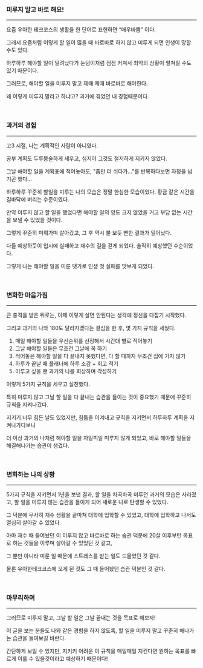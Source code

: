 ### 미루지 말고 바로 해요!

---

요즘 우아한 테크코스의 생활을 한 단어로 표현하면  “매우바쁨” 이다. 

그래서 요즘처럼 이렇게 할 일이 많을 때 바로바로 하지 않고 미루게 되면 인생이 망할 수도 있다. 

하루하루 해야할 일이 밀려났다가 눈덩이처럼 점점 커져서 최악의 상황이 펼쳐질 수도 있기 때문이다. 

그러므로, 해야할 일을 미루지 말고 제때 제때 바로바로 해야한다.

왜 이렇게 미루지 말라고 하냐고? 과거에 겪었던 내 경험때문이다.

</br>
  

### 과거의 경험

---

고3 시절, 나는 계획적인 사람이 아니였다. 

공부 계획도 두루뭉술하게 세우고, 심지어 그것도 철저하게 지키지 않았다. 

그날 해야할 일을 계획표에 적어놓아도, "좀만 더 쉬다가..."를 반복하다보면 자정을 넘기곤 했다... 

하루하루 꾸준히 할일을 미루는 나의 모습은 정말 한심한 모습이었다. 황금 같은 시간을 길바닥에 버리는 수준이였다. 

만약 미루지 않고 할 일을 했었다면 해야할 일의 양도 크지 않았을 거고 부담 없는 시간을 보낼 수 있었을 것이다.

그렇게 꾸준히 미뤄가며 살아갔고, 그 후 역시 불 보듯 뻔한 결과가 일어났다. 

다들 예상하듯이 입시에 실패하고 재수의 길을 걷게 되었다. 솔직히 예상했던 수순이었다.

그렇게 나는 해야할 일을 미룬 댓가로 인생 첫 실패를 맛보게 되었다.


</br>


### 변화한 마음가짐

---

큰 충격을 받은 뒤로는, 이제 이렇게 살면 안된다는 생각에 정신을 다잡기 시작했다. 

그리고 과거의 나와 180도 달라지겠다는 결심을 한 후, 몇 가지 규칙을 세웠다.

1. 매일 해야할 일들을 우선순위를 선정해서 시간대 별로 적어놓기  
2. 그날 해야할 일들은 무조건 그날에 꼭 하기  
3. 적어놓은 해야할 일을 다 끝내지 못했다면, 다 할 때까지 무조건 집에 가지 않기
4. 하루가 끝날 때 플래너에 하루 소감 + 회고 적기
5. 미루고 싶을 땐 과거의 나를 회상하며 각성하기

이렇게 5가지 규칙을 세우고 실천했다. 

특히 미루지 않고 그날 할 일을 다 끝내는 습관을 들이는 것이 중요했기 때문에 꾸준히 규칙을 지켜나갔다. 

지키기 너무 힘든 날도 있었지만, 힘듦을 이겨내고 규칙을 지키면서 하루하루 계획을 지켜나가다보니

더 이상 과거의 나처럼 해야할 일을 차일피일 미루지 않게 되었고, 바로 해야할 일들을 해결해나가는 습관이 생겼다.

</br>


### 변화하는 나의 상황

---

5가지 규칙을 지키면서 1년을 보낸 결과, 할 일을 차곡차곡 미루던 과거의 모습은 사라졌고, 할 일을 미루지 않는 습관을 들이게 되어 새로운 나로 탄생할 수 있었다.

그 덕분에 무사히 재수 생활을 끝마쳐 대학에 입학할 수 있었고, 대학에 입학하고 나서도 열심히 살아갈 수 있었다. 

아마 재수 때 들여놨던 이 미루지 않고 바로바로 하는 습관 덕분에 20살 이후부턴 목표로 하는 것들을 이루며 살아갈 수 있었던 것 같고, 

그 뿐만 아니라 미룬 일 때문에 스트레스를 받는 일도 드물었던 것 같다. 

물론 우아한테크코스에 오게 된 것도 그 때 들어놨던 습관 덕분인 것 같다.

</br>


### 마무리하며

---

그러므로 미루지 말고, 그날 할 일은 그날 끝내는 것을 목표로 해보자! 

이 글을 보는 분들도 나와 같은 경험을 하지 않도록, 할 일을 미루지 말고 꾸준히 해나가는 습관을 들여보길 바란다. 

간단하게 보일 수 있지만, 지키키 어려운 이 규칙을 매일매일 지킨다면 원하는 목표를 빠르게 이룰 수 있을것이라고 예상하기 때문이다!
